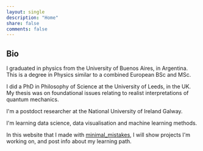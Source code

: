 ```yaml
---
layout: single
description: "Home"
share: false
comments: false
---
```

## Bio

I graduated in physics from the University of Buenos Aires, in Argentina. This is a degree in Physics similar to a combined European BSc and MSc.

I did a PhD in Philosophy of Science at the University of Leeds, in the UK. My thesis was on foundational issues relating to realist interpretations of quantum mechanics.

I'm a postdoct researcher at the National University of Ireland Galway. 

I'm learning data science, data visualisation and machine learning methods.

In this website that I made with [minimal_mistakes](https://mmistakes.github.io/minimal-mistakes/), I will show projects I'm working on, and post info about my learning path.
